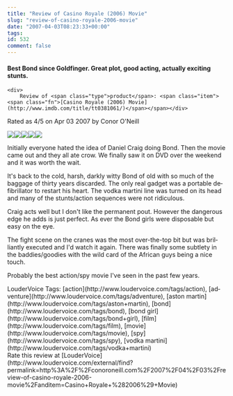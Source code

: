 ```yaml
---
title: "Review of Casino Royale (2006) Movie"
slug: "review-of-casino-royale-2006-movie"
date: "2007-04-03T08:23:33+00:00"
tags:
id: 532
comment: false
---
```


<div lang="en" class="hreview">

#### Best Bond since Goldfinger. Great plot, good acting, actually exciting stunts.

    <div>
        Review of <span class="type">product</span>: <span class="item"><span class="fn">[Casino Royale (2006) Movie](http://www.imdb.com/title/tt0381061/)</span></span></div> 
Rated as <span class="rating">4</span>/5 on <span class="dtreviewed">Apr 03 2007</span> by <span class="reviewer vcard"><span class="fn">Conor O'Neill</span></span>
    <div><span class="stars" title="4">![](http://beta.loudervoice.com/static/images/small-star.png)![](http://beta.loudervoice.com/static/images/small-star.png)![](http://beta.loudervoice.com/static/images/small-star.png)![](http://beta.loudervoice.com/static/images/small-star.png)![](http://beta.loudervoice.com/static/images/small-non-star.png)</span></div>
    <div class="description">

Initially everyone hated the idea of Daniel Craig doing Bond. Then the movie came out and they all ate crow. We finally saw it on DVD over the weekend and it was worth the wait.

It's back to the cold, harsh, darkly witty Bond of old with so much of the baggage of thirty years discarded. The only real gadget was a portable defibrillator to restart his heart. The vodka martini line was turned on its head and many of the stunts/action sequences were not ridiculous.

Craig acts well but I don't like the permanent pout. However the dangerous edge he adds is just perfect. As ever the Bond girls were disposable but easy on the eye.

The fight scene on the cranes was the most over-the-top bit but was brilliantly executed and I'd watch it again. There was finally some subtlety in the baddies/goodies with the wild card of the African guys being a nice touch.

Probably the best action/spy movie I've seen in the past few years.
</div>
    <div class="review_tags">LouderVoice Tags: [action](http://www.loudervoice.com/tags/action), [adventure](http://www.loudervoice.com/tags/adventure), [aston martin](http://www.loudervoice.com/tags/aston+martin), [bond](http://www.loudervoice.com/tags/bond), [bond girl](http://www.loudervoice.com/tags/bond+girl), [film](http://www.loudervoice.com/tags/film), [movie](http://www.loudervoice.com/tags/movie), [spy](http://www.loudervoice.com/tags/spy), [vodka martini](http://www.loudervoice.com/tags/vodka+martini)</div>
    <div class="rate">Rate this review at [LouderVoice](http://www.loudervoice.com/external/find?permalink=http%3A%2F%2Fconoroneill.com%2F2007%2F04%2F03%2Freview-of-casino-royale-2006-movie%2Fanditem=Casino+Royale+%282006%29+Movie)</div>
</div>
